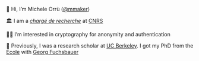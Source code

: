  👋 Hi, I’m Michele Orrù ([@mmaker](https://twitter.com/mmaker))

 🏛️ I am a [_chargé de recherche_](https://en.wikipedia.org/wiki/Academic_ranks_in_France#Research-only_positions) at [CNRS](https://www.cnrs.fr/en/cnrs)

 🥷🏻 I’m interested in cryptography for anonymity and authentication

🎨 Previously, I was a research scholar at [UC Berkeley](https://eecs.berkeley.edu/). I got my PhD from the [École](https://ens.fr) with [Georg Fuchsbauer](https://www.di.ens.fr/~fuchsbau/)
